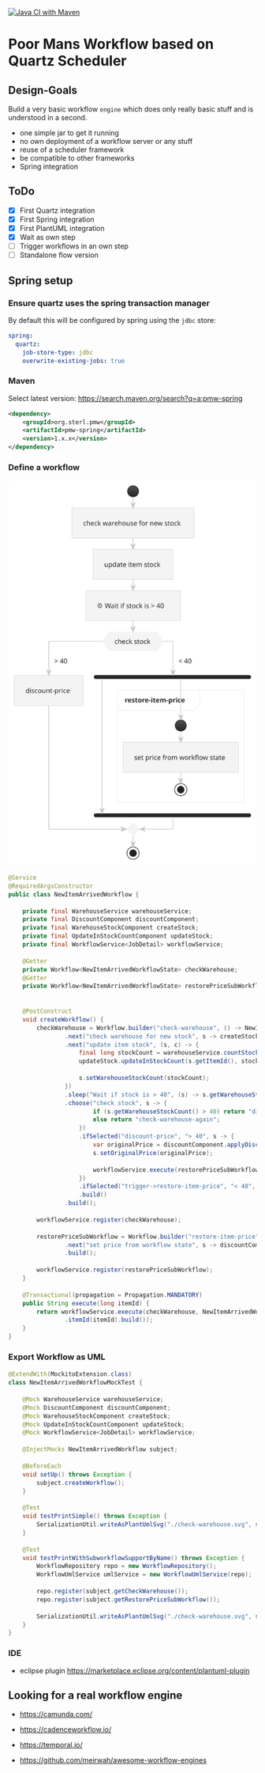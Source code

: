 [![Java CI with Maven](https://github.com/sterlp/pmw/actions/workflows/maven.yml/badge.svg)](https://github.com/sterlp/pmw/actions/workflows/maven.yml)

# Poor Mans Workflow based on Quartz Scheduler

## Design-Goals

Build a very basic workflow `engine` which does only really basic stuff and is understood in a second.

- one simple jar to get it running
- no own deployment of a workflow server or any stuff
- reuse of a scheduler framework
- be compatible to other frameworks
- Spring integration

## ToDo

- [x] First Quartz integration
- [x] First Spring integration
- [x] First PlantUML integration
- [x] Wait as own step
- [ ] Trigger workflows in an own step
- [ ] Standalone flow version

## Spring setup

### Ensure quartz uses the spring transaction manager

By default this will be configured by spring using the `jdbc` store:

```yml
spring:
  quartz:
    job-store-type: jdbc
    overwrite-existing-jobs: true
```

### Maven

Select latest version: https://search.maven.org/search?q=a:pmw-spring

```xml
<dependency>
    <groupId>org.sterl.pmw</groupId>
    <artifactId>pmw-spring</artifactId>
    <version>1.x.x</version>
</dependency>

```

### Define a workflow

![check-warehouse](/example/check-warehouse.svg)

```java
@Service
@RequiredArgsConstructor
public class NewItemArrivedWorkflow {
    
    private final WarehouseService warehouseService;
    private final DiscountComponent discountComponent;
    private final WarehouseStockComponent createStock;
    private final UpdateInStockCountComponent updateStock;
    private final WorkflowService<JobDetail> workflowService;

    @Getter
    private Workflow<NewItemArrivedWorkflowState> checkWarehouse;
    @Getter
    private Workflow<NewItemArrivedWorkflowState> restorePriceSubWorkflow;
    

    @PostConstruct
    void createWorkflow() {
        checkWarehouse = Workflow.builder("check-warehouse", () -> NewItemArrivedWorkflowState.builder().build())
                .next("check warehouse for new stock", s -> createStock.checkWarehouseForNewStock(s.getItemId()))
                .next("update item stock", (s, c) -> {
                    final long stockCount = warehouseService.countStock(s.getItemId());
                    updateStock.updateInStockCount(s.getItemId(), stockCount);
                    
                    s.setWarehouseStockCount(stockCount);
                })
                .sleep("Wait if stock is > 40", (s) -> s.getWarehouseStockCount() > 40 ? Duration.ofMinutes(2) : Duration.ZERO)
                .choose("check stock", s -> {
                        if (s.getWarehouseStockCount() > 40) return "discount-price";
                        else return "check-warehouse-again";
                    })
                    .ifSelected("discount-price", "> 40", s -> {
                        var originalPrice = discountComponent.applyDiscount(s.getItemId(), s.getWarehouseStockCount());
                        s.setOriginalPrice(originalPrice);
                        
                        workflowService.execute(restorePriceSubWorkflow, s, Duration.ofMinutes(2));
                    })
                    .ifSelected("trigger->restore-item-price", "< 40", s -> this.execute(s.getItemId()))
                    .build()
                .build();

        workflowService.register(checkWarehouse);
        
        restorePriceSubWorkflow = Workflow.builder("restore-item-price", () -> NewItemArrivedWorkflowState.builder().build())
                .next("set price from workflow state", s -> discountComponent.setPrize(s.getItemId(), s.getOriginalPrice()))
                .build();
        
        workflowService.register(restorePriceSubWorkflow);
    }
    
    @Transactional(propagation = Propagation.MANDATORY)
    public String execute(long itemId) {
        return workflowService.execute(checkWarehouse, NewItemArrivedWorkflowState.builder()
                .itemId(itemId).build());
    }
}
```
### Export Workflow as UML

```java
@ExtendWith(MockitoExtension.class)
class NewItemArrivedWorkflowMockTest {

    @Mock WarehouseService warehouseService;
    @Mock DiscountComponent discountComponent;
    @Mock WarehouseStockComponent createStock;
    @Mock UpdateInStockCountComponent updateStock;
    @Mock WorkflowService<JobDetail> workflowService;

    @InjectMocks NewItemArrivedWorkflow subject;

    @BeforeEach
    void setUp() throws Exception {
        subject.createWorkflow();
    }

    @Test
    void testPrintSimple() throws Exception {
        SerializationUtil.writeAsPlantUmlSvg("./check-warehouse.svg", subject.getCheckWarehouse());
    }
    
    @Test
    void testPrintWithSubworkflowSupportByName() throws Exception {
        WorkflowRepository repo = new WorkflowRepository();
        WorkflowUmlService umlService = new WorkflowUmlService(repo);
        
        repo.register(subject.getCheckWarehouse());
        repo.register(subject.getRestorePriceSubWorkflow());

        SerializationUtil.writeAsPlantUmlSvg("./check-warehouse.svg", subject.getCheckWarehouse().getName(), umlService);
    }
}
```

### IDE

- eclipse plugin https://marketplace.eclipse.org/content/plantuml-plugin

## Looking for a real workflow engine

- https://camunda.com/
- https://cadenceworkflow.io/
- https://temporal.io/


- https://github.com/meirwah/awesome-workflow-engines